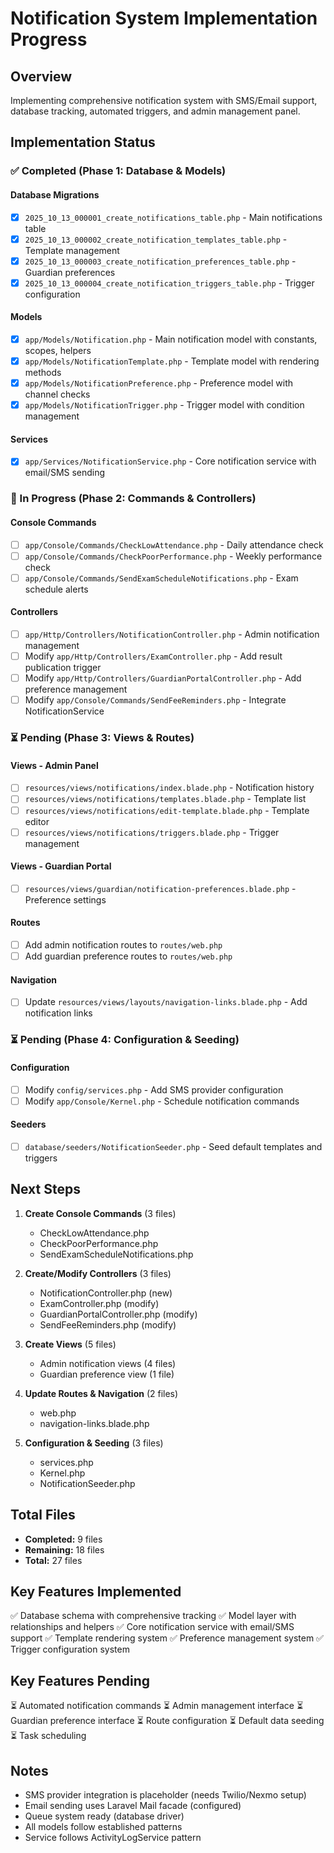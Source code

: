 # Notification System Implementation Progress

## Overview
Implementing comprehensive notification system with SMS/Email support, database tracking, automated triggers, and admin management panel.

## Implementation Status

### ✅ Completed (Phase 1: Database & Models)

#### Database Migrations
- [x] `2025_10_13_000001_create_notifications_table.php` - Main notifications table
- [x] `2025_10_13_000002_create_notification_templates_table.php` - Template management
- [x] `2025_10_13_000003_create_notification_preferences_table.php` - Guardian preferences
- [x] `2025_10_13_000004_create_notification_triggers_table.php` - Trigger configuration

#### Models
- [x] `app/Models/Notification.php` - Main notification model with constants, scopes, helpers
- [x] `app/Models/NotificationTemplate.php` - Template model with rendering methods
- [x] `app/Models/NotificationPreference.php` - Preference model with channel checks
- [x] `app/Models/NotificationTrigger.php` - Trigger model with condition management

#### Services
- [x] `app/Services/NotificationService.php` - Core notification service with email/SMS sending

### 🔄 In Progress (Phase 2: Commands & Controllers)

#### Console Commands
- [ ] `app/Console/Commands/CheckLowAttendance.php` - Daily attendance check
- [ ] `app/Console/Commands/CheckPoorPerformance.php` - Weekly performance check
- [ ] `app/Console/Commands/SendExamScheduleNotifications.php` - Exam schedule alerts

#### Controllers
- [ ] `app/Http/Controllers/NotificationController.php` - Admin notification management
- [ ] Modify `app/Http/Controllers/ExamController.php` - Add result publication trigger
- [ ] Modify `app/Http/Controllers/GuardianPortalController.php` - Add preference management
- [ ] Modify `app/Console/Commands/SendFeeReminders.php` - Integrate NotificationService

### ⏳ Pending (Phase 3: Views & Routes)

#### Views - Admin Panel
- [ ] `resources/views/notifications/index.blade.php` - Notification history
- [ ] `resources/views/notifications/templates.blade.php` - Template list
- [ ] `resources/views/notifications/edit-template.blade.php` - Template editor
- [ ] `resources/views/notifications/triggers.blade.php` - Trigger management

#### Views - Guardian Portal
- [ ] `resources/views/guardian/notification-preferences.blade.php` - Preference settings

#### Routes
- [ ] Add admin notification routes to `routes/web.php`
- [ ] Add guardian preference routes to `routes/web.php`

#### Navigation
- [ ] Update `resources/views/layouts/navigation-links.blade.php` - Add notification links

### ⏳ Pending (Phase 4: Configuration & Seeding)

#### Configuration
- [ ] Modify `config/services.php` - Add SMS provider configuration
- [ ] Modify `app/Console/Kernel.php` - Schedule notification commands

#### Seeders
- [ ] `database/seeders/NotificationSeeder.php` - Seed default templates and triggers

## Next Steps

1. **Create Console Commands** (3 files)
   - CheckLowAttendance.php
   - CheckPoorPerformance.php
   - SendExamScheduleNotifications.php

2. **Create/Modify Controllers** (3 files)
   - NotificationController.php (new)
   - ExamController.php (modify)
   - GuardianPortalController.php (modify)
   - SendFeeReminders.php (modify)

3. **Create Views** (5 files)
   - Admin notification views (4 files)
   - Guardian preference view (1 file)

4. **Update Routes & Navigation** (2 files)
   - web.php
   - navigation-links.blade.php

5. **Configuration & Seeding** (3 files)
   - services.php
   - Kernel.php
   - NotificationSeeder.php

## Total Files
- **Completed:** 9 files
- **Remaining:** 18 files
- **Total:** 27 files

## Key Features Implemented
✅ Database schema with comprehensive tracking
✅ Model layer with relationships and helpers
✅ Core notification service with email/SMS support
✅ Template rendering system
✅ Preference management system
✅ Trigger configuration system

## Key Features Pending
⏳ Automated notification commands
⏳ Admin management interface
⏳ Guardian preference interface
⏳ Route configuration
⏳ Default data seeding
⏳ Task scheduling

## Notes
- SMS provider integration is placeholder (needs Twilio/Nexmo setup)
- Email sending uses Laravel Mail facade (configured)
- Queue system ready (database driver)
- All models follow established patterns
- Service follows ActivityLogService pattern
